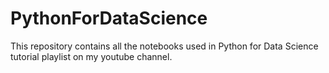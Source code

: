 # PythonForDataScience
This repository contains all the notebooks used in Python for Data Science tutorial playlist on my youtube channel.
